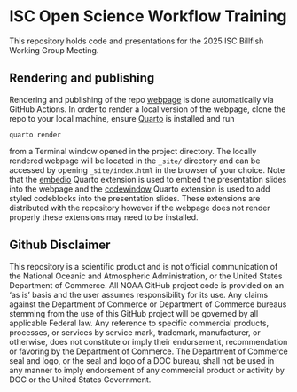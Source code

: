 # ISC Open Science Workflow Training
This repository holds code and presentations for the 2025 ISC Billfish Working Group Meeting. 

## Rendering and publishing

Rendering and publishing of the repo [webpage](https://moshima-pifsc.github.io/ISC_OSworkflow_training/) is done automatically via GitHub Actions. In order to render a local version of the webpage, clone the repo to your local machine, ensure [Quarto](https://quarto.org/docs/get-started/) is installed and run
```
quarto render
```
from a Terminal window opened in the project directory. The locally rendered webpage will be located in the `_site/` directory and can be accessed by opening `_site/index.html` in the browser of your choice. Note that the [embedio](https://quarto.thecoatlessprofessor.com/embedio/) Quarto extension is used to embed the presentation slides into the webpage and the [codewindow](https://github.com/EmilHvitfeldt/quarto-revealjs-codewindow) Quarto extension is used to add styled codeblocks into the presentation slides. These extensions are distributed with the repository however if the webpage does not render properly these extensions may need to be installed.

## Github Disclaimer

This repository is a scientific product and is not official communication of the National Oceanic and Atmospheric Administration, or the United States Department of Commerce. All NOAA GitHub project code is provided on an ‘as is’ basis and the user assumes responsibility for its use. Any claims against the Department of Commerce or Department of Commerce bureaus stemming from the use of this GitHub project will be governed by all applicable Federal law. Any reference to specific commercial products, processes, or services by service mark, trademark, manufacturer, or otherwise, does not constitute or imply their endorsement, recommendation or favoring by the Department of Commerce. The Department of Commerce seal and logo, or the seal and logo of a DOC bureau, shall not be used in any manner to imply endorsement of any commercial product or activity by DOC or the United States Government.
